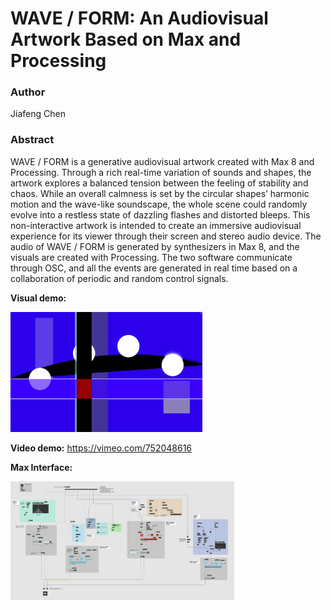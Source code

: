# WAVE / FORM: An Audiovisual Artwork Based on Max and Processing

### Author

Jiafeng Chen



### Abstract

WAVE / FORM is a generative audiovisual artwork created with Max 8 and Processing. Through a rich real-time variation of sounds and shapes, the artwork explores a balanced tension between the feeling of stability and chaos. While an overall calmness is set by the circular shapes’ harmonic motion and the wave-like soundscape, the whole scene could randomly evolve into a restless state of dazzling flashes and distorted bleeps. This non-interactive artwork is intended to create an immersive audiovisual experience for its viewer through their screen and stereo audio device. The audio of WAVE / FORM is generated by synthesizers in Max 8, and the visuals are created with Processing. The two software communicate through OSC, and all the events are generated in real time based on a collaboration of periodic and random control signals.



**Visual demo:**

<img src="visual.png" alt="png" style="zoom:30%;" />

**Video demo:** https://vimeo.com/752048616

**Max Interface:**

<img src="max.png" alt="png" style="zoom:35%;" />
